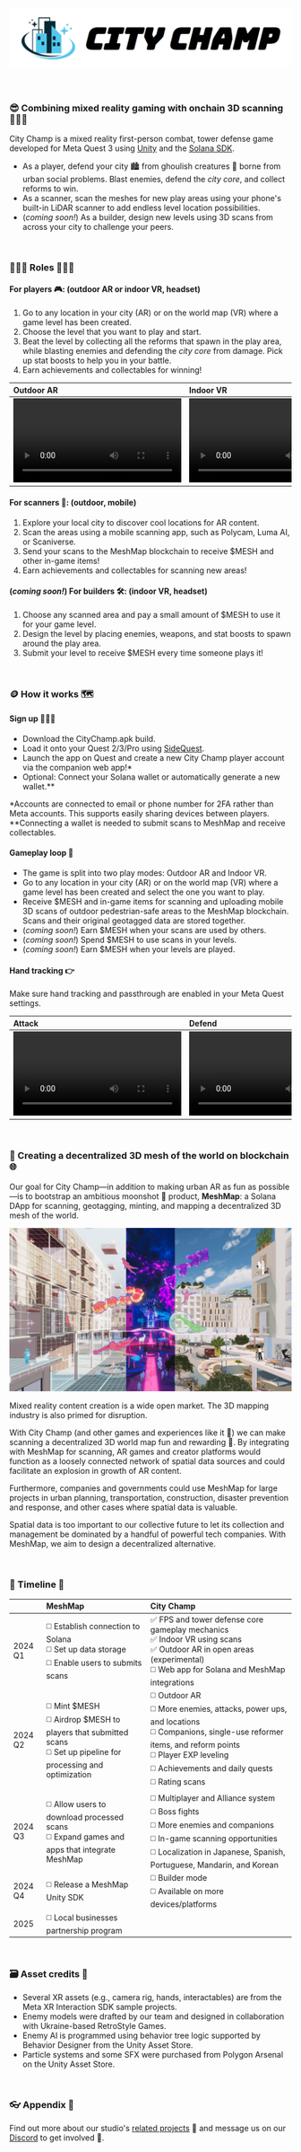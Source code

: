 ![A logo that has City Champ written in italics with a glistening city shape next to it.](Assets/_CityChamp/Art/Logos/CityChamp_horizontal_white.png)
---

</br>

### 😎 Combining mixed reality gaming with onchain 3D scanning 🤳🏻🌐

City Champ is a mixed reality first-person combat, tower defense game developed for Meta Quest 3 using [Unity](https://unity.com/) and the [Solana SDK](https://github.com/magicblock-labs/Solana.Unity-SDK).

- As a player, defend your city 🏙️ from ghoulish creatures 👾 borne from urban social problems. Blast enemies, defend the *city core*, and collect reforms to win.
- As a scanner, scan the meshes for new play areas using your phone's built-in LiDAR scanner to add endless level location possibilities.
- (*coming soon!*) As a builder, design new levels using 3D scans from across your city to challenge your peers.

</br>

### 👨🏻‍💻 Roles 🦸🏻‍♀️

#### For players 🎮: (outdoor AR or indoor VR, headset)

1. Go to any location in your city (AR) or on the world map (VR) where a game level has been created.
2. Choose the level that you want to play and start.
3. Beat the level by collecting all the reforms that spawn in the play area, while blasting enemies and defending the *city core* from damage. Pick up stat boosts to help you in your battle.
4. Earn achievements and collectables for winning!

| Outdoor AR | Indoor VR |
| :--- | :--- |
| <video src = "https://github.com/SpectraStudios/CityChamp/assets/44980191/47ca8c7f-8658-489c-a06d-d700372774fe"> | <video src = "https://github.com/SpectraStudios/CityChamp/assets/44980191/5adcc325-9242-4ca5-971a-b7cc24aa3661"> |

#### For scanners 📱: (outdoor, mobile)

1. Explore your local city to discover cool locations for AR content.
2. Scan the areas using a mobile scanning app, such as Polycam, Luma AI, or Scaniverse.
3. Send your scans to the MeshMap blockchain to receive $MESH and other in-game items!
4. Earn achievements and collectables for scanning new areas!

#### (*coming soon!*) For builders 🛠️: (indoor VR, headset)

1. Choose any scanned area and pay a small amount of $MESH to use it for your game level.
2. Design the level by placing enemies, weapons, and stat boosts to spawn around the play area.
3. Submit your level to receive $MESH every time someone plays it!

</br>

### 🪙 How it works 🗺️

#### Sign up 🙋🏽‍♀️

- Download the CityChamp.apk build.
- Load it onto your Quest 2/3/Pro using [SideQuest](https://sidequestvr.com/setup-howto).
- Launch the app on Quest and create a new City Champ player account via the companion web app!*
- Optional: Connect your Solana wallet or automatically generate a new wallet.**

*Accounts are connected to email or phone number for 2FA rather than Meta accounts. This supports easily sharing devices between players.
**Connecting a wallet is needed to submit scans to MeshMap and receive collectables.

#### Gameplay loop 🔁

- The game is split into two play modes: Outdoor AR and Indoor VR.
- Go to any location in your city (AR) or on the world map (VR) where a game level has been created and select the one you want to play.
- Receive $MESH and in-game items for scanning and uploading mobile 3D scans of outdoor pedestrian-safe areas to the MeshMap blockchain. Scans and their original geotagged data are stored together.
- (*coming soon!*) Earn $MESH when your scans are used by others.
- (*coming soon!*) Spend $MESH to use scans in your levels.
- (*coming soon!*) Earn $MESH when your levels are played.

#### Hand tracking 👉

Make sure hand tracking and passthrough are enabled in your Meta Quest settings.

| Attack | Defend | Teleport (only in VR) | Turn (only in VR) |
| :------ | :-------- | :-------- | :------ |
| <video src = "https://github.com/SpectraStudios/CityChamp/assets/44980191/d53f56ba-16e8-4470-a9da-2393dfa02d4b"> | <video src = "https://github.com/SpectraStudios/CityChamp/assets/44980191/2797e995-d706-4b71-9be5-0a7663d1f30c"> | <video src = "https://github.com/SpectraStudios/CityChamp/assets/44980191/b4b2a6a6-3328-4975-a62b-8f97d7283259"> | <video src = "https://github.com/SpectraStudios/CityChamp/assets/44980191/6ae1b657-0ff5-4e77-8797-47dbef843821"> |

</br>

### 🔗 Creating a decentralized 3D mesh of the world on blockchain 🌐

Our goal for City Champ—in addition to making urban AR as fun as possible—is to bootstrap an ambitious moonshot 🚀 product, **MeshMap**: a Solana DApp for scanning, geotagging, minting, and mapping a decentralized 3D mesh of the world.

![A digital rendering showing a city street through three lens of physical reality, AR, and VR.](https://github.com/SpectraStudios/.github/blob/main/spectra_3views.webp)

Mixed reality content creation is a wide open market. The 3D mapping industry is also primed for disruption.

With City Champ (and other games and experiences like it 👀) we can make scanning a decentralized 3D world map fun and rewarding 🎉. By integrating with MeshMap for scanning, AR games and creator platforms would function as a loosely connected network of spatial data sources and could facilitate an explosion in growth of AR content.

Furthermore, companies and governments could use MeshMap for large projects in urban planning, transportation, construction, disaster prevention and response, and other cases where spatial data is valuable.

Spatial data is too important to our collective future to let its collection and management be dominated by a handful of powerful tech companies. With MeshMap, we aim to design a decentralized alternative.

</br>

### 📆 Timeline 🎢

| | MeshMap | City Champ |
| :--- | :--- | :--- |
| 2024 Q1 | ◻️ Establish connection to Solana </br> ◻️ Set up data storage </br> ◻️ Enable users to submits scans | ✅ FPS and tower defense core gameplay mechanics </br> ✅ Indoor VR using scans </br> ✅ Outdoor AR in open areas (experimental) </br> ◻️ Web app for Solana and MeshMap integrations |
| 2024 Q2 | ◻️ Mint $MESH </br> ◻️ Airdrop $MESH to players that submitted scans </br> ◻️ Set up pipeline for processing and optimization | ◻️ Outdoor AR </br> ◻️ More enemies, attacks, power ups, and locations </br> ◻️ Companions, single-use reformer items, and reform points </br> ◻️ Player EXP leveling </br> ◻️ Achievements and daily quests </br> ◻️ Rating scans |
| 2024 Q3 | ◻️ Allow users to download processed scans  </br> ◻️ Expand games and apps that integrate MeshMap | ◻️ Multiplayer and Alliance system </br> ◻️ Boss fights </br> ◻️ More enemies and companions </br> ◻️ In-game scanning opportunities </br> ◻️ Localization in Japanese, Spanish, Portuguese, Mandarin, and Korean |
| 2024 Q4 | ◻️ Release a MeshMap Unity SDK | ◻️ Builder mode </br> ◻️ Available on more devices/platforms |
| 2025 | ◻️ Local businesses partnership program | |

</br>

### 🗃️ Asset credits 🎨

- Several XR assets (e.g., camera rig, hands, interactables) are from the Meta XR Interaction SDK sample projects.
- Enemy models were drafted by our team and designed in collaboration with Ukraine-based RetroStyle Games.
- Enemy AI is programmed using behavior tree logic supported by Behavior Designer from the Unity Asset Store.
- Particle systems and some SFX were purchased from Polygon Arsenal on the Unity Asset Store.

</br>

### 👓 Appendix 🔎

Find out more about our studio's [related projects](https://www.spectracities.com/projects/) 🧰 and message us on our [Discord](https://discord.gg/aTSRjCaWvn) to get involved 🤝.

